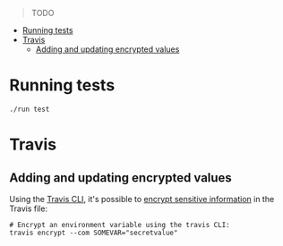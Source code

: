 >TODO

- [Running  tests](#running-tests)
- [Travis](#travis)
  - [Adding and updating encrypted values](#adding-and-updating-encrypted-values)

# Running tests

```shell
./run test
```

# Travis

## Adding and updating encrypted values

Using the [Travis CLI](https://github.com/travis-ci/travis.rb), it's possible to [encrypt sensitive information](https://docs.travis-ci.com/user/encryption-keys) in the Travis file:

```shell
# Encrypt an environment variable using the travis CLI:
travis encrypt --com SOMEVAR="secretvalue"
```
